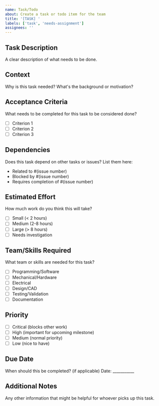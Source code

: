 ```yaml
---
name: Task/Todo
about: Create a task or todo item for the team
title: '[TASK] '
labels: ['task', 'needs-assignment']
assignees: ''
---
```


## Task Description
A clear description of what needs to be done.

## Context
Why is this task needed? What's the background or motivation?

## Acceptance Criteria
What needs to be completed for this task to be considered done?
- [ ] Criterion 1
- [ ] Criterion 2
- [ ] Criterion 3

## Dependencies
Does this task depend on other tasks or issues? List them here:
- Related to #(issue number)
- Blocked by #(issue number)
- Requires completion of #(issue number)

## Estimated Effort
How much work do you think this will take?
- [ ] Small (< 2 hours)
- [ ] Medium (2-8 hours)
- [ ] Large (> 8 hours)
- [ ] Needs investigation

## Team/Skills Required
What team or skills are needed for this task?
- [ ] Programming/Software
- [ ] Mechanical/Hardware
- [ ] Electrical
- [ ] Design/CAD
- [ ] Testing/Validation
- [ ] Documentation

## Priority
- [ ] Critical (blocks other work)
- [ ] High (important for upcoming milestone)
- [ ] Medium (normal priority)
- [ ] Low (nice to have)

## Due Date
When should this be completed? (if applicable)
Date: ___________

## Additional Notes
Any other information that might be helpful for whoever picks up this task.